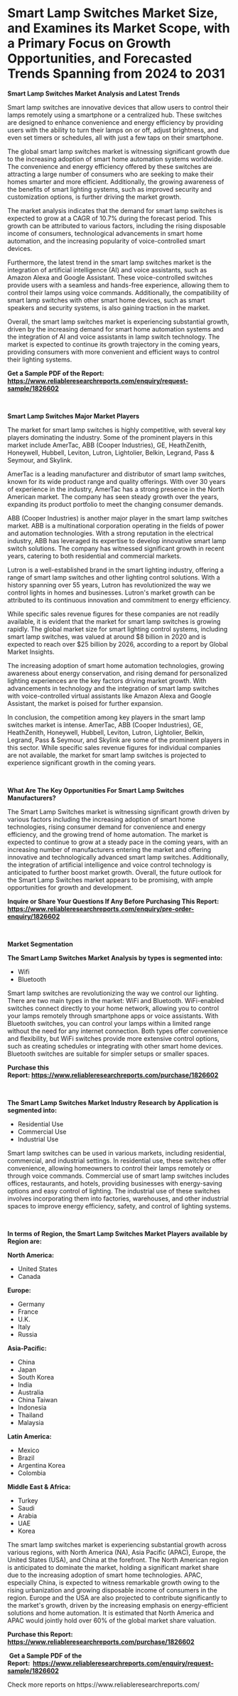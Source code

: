 <p><h1>Smart Lamp Switches Market Size, and Examines its Market Scope, with a Primary Focus on Growth Opportunities, and Forecasted Trends Spanning from 2024 to 2031</h1></p><p><strong>Smart Lamp Switches Market Analysis and Latest Trends</strong></p>
<p><p>Smart lamp switches are innovative devices that allow users to control their lamps remotely using a smartphone or a centralized hub. These switches are designed to enhance convenience and energy efficiency by providing users with the ability to turn their lamps on or off, adjust brightness, and even set timers or schedules, all with just a few taps on their smartphone.</p><p>The global smart lamp switches market is witnessing significant growth due to the increasing adoption of smart home automation systems worldwide. The convenience and energy efficiency offered by these switches are attracting a large number of consumers who are seeking to make their homes smarter and more efficient. Additionally, the growing awareness of the benefits of smart lighting systems, such as improved security and customization options, is further driving the market growth.</p><p>The market analysis indicates that the demand for smart lamp switches is expected to grow at a CAGR of 10.7% during the forecast period. This growth can be attributed to various factors, including the rising disposable income of consumers, technological advancements in smart home automation, and the increasing popularity of voice-controlled smart devices.</p><p>Furthermore, the latest trend in the smart lamp switches market is the integration of artificial intelligence (AI) and voice assistants, such as Amazon Alexa and Google Assistant. These voice-controlled switches provide users with a seamless and hands-free experience, allowing them to control their lamps using voice commands. Additionally, the compatibility of smart lamp switches with other smart home devices, such as smart speakers and security systems, is also gaining traction in the market.</p><p>Overall, the smart lamp switches market is experiencing substantial growth, driven by the increasing demand for smart home automation systems and the integration of AI and voice assistants in lamp switch technology. The market is expected to continue its growth trajectory in the coming years, providing consumers with more convenient and efficient ways to control their lighting systems.</p></p>
<p><strong>Get a Sample PDF of the Report:&nbsp; <a href="https://www.reliableresearchreports.com/enquiry/request-sample/1826602">https://www.reliableresearchreports.com/enquiry/request-sample/1826602</a></strong></p>
<p>&nbsp;</p>
<p><strong>Smart Lamp Switches Major Market Players</strong></p>
<p><p>The market for smart lamp switches is highly competitive, with several key players dominating the industry. Some of the prominent players in this market include AmerTac, ABB (Cooper Industries), GE, HeathZenith, Honeywell, Hubbell, Leviton, Lutron, Lightolier, Belkin, Legrand, Pass & Seymour, and Skylink.</p><p>AmerTac is a leading manufacturer and distributor of smart lamp switches, known for its wide product range and quality offerings. With over 30 years of experience in the industry, AmerTac has a strong presence in the North American market. The company has seen steady growth over the years, expanding its product portfolio to meet the changing consumer demands.</p><p>ABB (Cooper Industries) is another major player in the smart lamp switches market. ABB is a multinational corporation operating in the fields of power and automation technologies. With a strong reputation in the electrical industry, ABB has leveraged its expertise to develop innovative smart lamp switch solutions. The company has witnessed significant growth in recent years, catering to both residential and commercial markets.</p><p>Lutron is a well-established brand in the smart lighting industry, offering a range of smart lamp switches and other lighting control solutions. With a history spanning over 55 years, Lutron has revolutionized the way we control lights in homes and businesses. Lutron's market growth can be attributed to its continuous innovation and commitment to energy efficiency.</p><p>While specific sales revenue figures for these companies are not readily available, it is evident that the market for smart lamp switches is growing rapidly. The global market size for smart lighting control systems, including smart lamp switches, was valued at around $8 billion in 2020 and is expected to reach over $25 billion by 2026, according to a report by Global Market Insights.</p><p>The increasing adoption of smart home automation technologies, growing awareness about energy conservation, and rising demand for personalized lighting experiences are the key factors driving market growth. With advancements in technology and the integration of smart lamp switches with voice-controlled virtual assistants like Amazon Alexa and Google Assistant, the market is poised for further expansion.</p><p>In conclusion, the competition among key players in the smart lamp switches market is intense. AmerTac, ABB (Cooper Industries), GE, HeathZenith, Honeywell, Hubbell, Leviton, Lutron, Lightolier, Belkin, Legrand, Pass & Seymour, and Skylink are some of the prominent players in this sector. While specific sales revenue figures for individual companies are not available, the market for smart lamp switches is projected to experience significant growth in the coming years.</p></p>
<p>&nbsp;</p>
<p><strong>What Are The Key Opportunities For Smart Lamp Switches Manufacturers?</strong></p>
<p><p>The Smart Lamp Switches market is witnessing significant growth driven by various factors including the increasing adoption of smart home technologies, rising consumer demand for convenience and energy efficiency, and the growing trend of home automation. The market is expected to continue to grow at a steady pace in the coming years, with an increasing number of manufacturers entering the market and offering innovative and technologically advanced smart lamp switches. Additionally, the integration of artificial intelligence and voice control technology is anticipated to further boost market growth. Overall, the future outlook for the Smart Lamp Switches market appears to be promising, with ample opportunities for growth and development.</p></p>
<p><strong>Inquire or Share Your Questions If Any Before Purchasing This Report: <a href="https://www.reliableresearchreports.com/enquiry/pre-order-enquiry/1826602">https://www.reliableresearchreports.com/enquiry/pre-order-enquiry/1826602</a></strong></p>
<p>&nbsp;</p>
<p><strong>Market Segmentation</strong></p>
<p><strong>The Smart Lamp Switches Market Analysis by types is segmented into:</strong></p>
<p><ul><li>Wifi</li><li>Bluetooth</li></ul></p>
<p><p>Smart lamp switches are revolutionizing the way we control our lighting. There are two main types in the market: WiFi and Bluetooth. WiFi-enabled switches connect directly to your home network, allowing you to control your lamps remotely through smartphone apps or voice assistants. With Bluetooth switches, you can control your lamps within a limited range without the need for any internet connection. Both types offer convenience and flexibility, but WiFi switches provide more extensive control options, such as creating schedules or integrating with other smart home devices. Bluetooth switches are suitable for simpler setups or smaller spaces.</p></p>
<p><strong>Purchase this Report:&nbsp;<a href="https://www.reliableresearchreports.com/purchase/1826602">https://www.reliableresearchreports.com/purchase/1826602</a></strong></p>
<p>&nbsp;</p>
<p><strong>The Smart Lamp Switches Market Industry Research by Application is segmented into:</strong></p>
<p><ul><li>Residential Use</li><li>Commercial Use</li><li>Industrial Use</li></ul></p>
<p><p>Smart lamp switches can be used in various markets, including residential, commercial, and industrial settings. In residential use, these switches offer convenience, allowing homeowners to control their lamps remotely or through voice commands. Commercial use of smart lamp switches includes offices, restaurants, and hotels, providing businesses with energy-saving options and easy control of lighting. The industrial use of these switches involves incorporating them into factories, warehouses, and other industrial spaces to improve energy efficiency, safety, and control of lighting systems.</p></p>
<p>&nbsp;</p>
<p><strong>In terms of Region, the Smart Lamp Switches Market Players available by Region are:</strong></p>
<p>
    <p> <strong> North America: </strong>
        <ul>
            <li>United States</li>
            <li>Canada</li>
        </ul>
        </p> 
    <p> <strong> Europe: </strong>
        <ul>
            <li>Germany</li>
            <li>France</li>
            <li>U.K.</li>
            <li>Italy</li>
            <li>Russia</li>
        </ul>
        </p> 
    <p> <strong> Asia-Pacific: </strong>
        <ul>
            <li>China</li>
            <li>Japan</li>
            <li>South Korea</li>
            <li>India</li>
            <li>Australia</li>
            <li>China Taiwan</li>
            <li>Indonesia</li>
            <li>Thailand</li>
            <li>Malaysia</li>
        </ul>
        </p> 
    <p> <strong> Latin America: </strong>
        <ul>
            <li>Mexico</li>
            <li>Brazil</li>
            <li>Argentina Korea</li>
            <li>Colombia</li>
        </ul>
        </p> 
    <p> <strong> Middle East & Africa: </strong>
        <ul>
            <li>Turkey</li>
            <li>Saudi</li>
            <li>Arabia</li>
            <li>UAE</li>
            <li>Korea</li>
        </ul>
    </p>
    </p>
<p><p>The smart lamp switches market is experiencing substantial growth across various regions, with North America (NA), Asia Pacific (APAC), Europe, the United States (USA), and China at the forefront. The North American region is anticipated to dominate the market, holding a significant market share due to the increasing adoption of smart home technologies. APAC, especially China, is expected to witness remarkable growth owing to the rising urbanization and growing disposable income of consumers in the region. Europe and the USA are also projected to contribute significantly to the market's growth, driven by the increasing emphasis on energy-efficient solutions and home automation. It is estimated that North America and APAC would jointly hold over 60% of the global market share valuation.</p></p>
<p><strong>Purchase this Report: <a href="https://www.reliableresearchreports.com/purchase/1826602">https://www.reliableresearchreports.com/purchase/1826602</a></strong></p>
<p>&nbsp;<strong>Get a Sample PDF of the Report:&nbsp;&nbsp;<a href="https://www.reliableresearchreports.com/enquiry/request-sample/1826602">https://www.reliableresearchreports.com/enquiry/request-sample/1826602</a></strong></p>
<p><strong></strong></p>
<p>Check more reports on https://www.reliableresearchreports.com/</p>